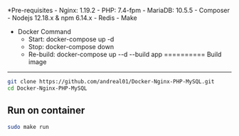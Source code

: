 *Pre-requisites
    - Nginx: 1.19.2
    - PHP: 7.4-fpm
    - MariaDB: 10.5.5
    - Composer
    - Nodejs 12.18.x & npm 6.14.x
    - Redis
    - Make
* Docker Command
    - Start: docker-compose up -d
    - Stop: docker-compose down
    - Re-build: docker-compose up --d --build app
==========
Build image
-----------

```bash
git clone https://github.com/andreal01/Docker-Nginx-PHP-MySQL.git
cd Docker-Nginx-PHP-MySQL

```

Run on container
-------------
```bash
sudo make run
```
